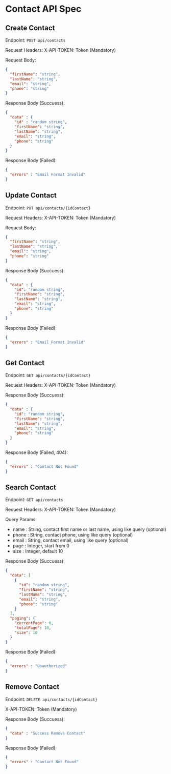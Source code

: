 # Contact API Spec

## Create Contact

Endpoint: `POST api/contacts`

Request Headers:
X-API-TOKEN: Token (Mandatory)

Request Body:
```json
{
  "firstName": "string",
  "lastName": "string",
  "email": "string",
  "phone": "string"
}
```
Response Body (Succuess):
```json
{
  "data" : {
    "id" : "random string",
    "firstName": "string",
    "lastName": "string",
    "email": "string",
    "phone": "string"
  }
}
```

Response Body (Failed):
```json
{
  "errors" : "Email Format Invalid"
}
```

## Update Contact

Endpoint: `PUT api/contacts/{idContact}`

Request Headers:
X-API-TOKEN: Token (Mandatory)

Request Body:
```json
{
  "firstName": "string",
  "lastName": "string",
  "email": "string",
  "phone": "string"
}
```
Response Body (Succuess):
```json
{
  "data" : {
    "id": "random string",
    "firstName": "string",
    "lastName": "string",
    "email": "string",
    "phone": "string"
  }
}
```

Response Body (Failed):
```json
{
  "errors" : "Email Format Invalid"
}
```

## Get Contact

Endpoint: `GET api/contacts/{idContact}`

Request Headers:
X-API-TOKEN: Token (Mandatory)

Response Body (Succuess):
```json
{
  "data" : {
    "id": "random string",
    "firstName": "string",
    "lastName": "string",
    "email": "string",
    "phone": "string"
  }
}
```

Response Body (Failed, 404):
```json
{
  "errors" : "Contact Not Found"
}
```

## Search Contact

Endpoint: `GET api/contacts`

Request Headers:
X-API-TOKEN: Token (Mandatory)

Query Params:
- name : String, contact first name or last name, using like query (optional)
- phone : String, contact phone, using like query (optional)
- email : String, contact email, using like query (optional)
- page : Integer, start from 0
- size : Integer, default 10

Response Body (Succuess):

```json
{
  "data": [
    {
      "id": "random string",
      "firstName": "string",
      "lastName": "string",
      "email": "string",
      "phone": "string"
    }
  ],
  "paging": {
    "currentPage": 0,
    "totalPage": 10,
    "size": 10
  }
}
```

Response Body (Failed):
```json
{
  "errors" : "Unauthorized"
}
```

## Remove Contact

Endpoint: `DELETE api/contacts/{idContact}`

X-API-TOKEN: Token (Mandatory)

Response Body (Succuess):
```json
{
  "data" : "Success Remove Contact"
}
```

Response Body (Failed):
```json
{
  "errors" : "Contact Not Found"
}
```